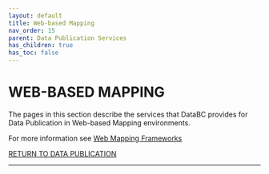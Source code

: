 ```yaml
---
layout: default
title: Web-based Mapping
nav_order: 15
parent: Data Publication Services
has_children: true
has_toc: false
---
```


# WEB-BASED MAPPING

The pages in this section describe the services that DataBC provides for Data Publication in Web-based Mapping environments.

For more information see [Web Mapping Frameworks](https://bcgov.github.io/bcwebmaps-options/)

[RETURN TO DATA PUBLICATION][1]

-------------------------------------------------------

[1]: ../index.md#
